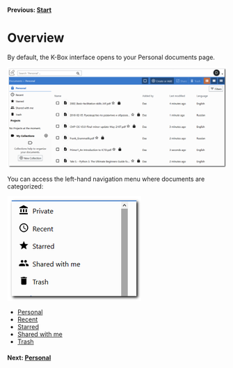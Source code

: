 #### Previous: [Start](../landing-page.md)

# Overview

By default, the K-Box interface opens to your Personal documents page. 

![Main page](./img/main-page.png)

You can access the left-hand navigation menu where documents are categorized:

![Left navigation menu](./img/left-nav-menu.png)

- [Personal](./personal.md)
- [Recent](./recent.md)
- [Starred](./starred.md)
- [Shared with me](./shared-with-me.md)
- [Trash](./trash.md)

#### Next: [Personal](./personal.md)
